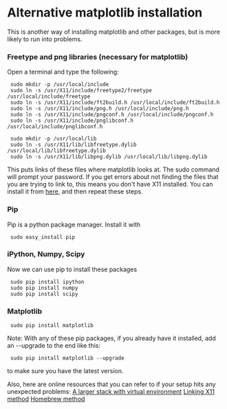 Alternative matplotlib installation
===================================


This is another way of installing matplotlib and other packages, but
is more likely to run into problems.


### Freetype and png libraries (necessary for matplotlib)

Open a terminal and type the following:

     sudo mkdir -p /usr/local/include
     sudo ln -s /usr/X11/include/freetype2/freetype /usr/local/include/freetype
     sudo ln -s /usr/X11/include/ft2build.h /usr/local/include/ft2build.h
     sudo ln -s /usr/X11/include/png.h /usr/local/include/png.h
     sudo ln -s /usr/X11/include/pngconf.h /usr/local/include/pngconf.h
     sudo ln -s /usr/X11/include/pnglibconf.h /usr/local/include/pnglibconf.h

     sudo mkdir -p /usr/local/lib
     sudo ln -s /usr/X11/lib/libfreetype.dylib /usr/local/lib/libfreetype.dylib
     sudo ln -s /usr/X11/lib/libpng.dylib /usr/local/lib/libpng.dylib

This puts links of these files where matplotlib looks at.
The sudo command will prompt your password.
If you get errors about not finding the files that you are trying to
link to, this means you don't have X11 installed. You can install it
from [here](http://xquartz.macosforge.org/landing/), and then repeat
these steps.


### Pip

Pip is a python package manager. Install it with

     sudo easy_install pip


### iPython, Numpy, Scipy

Now we can use pip to install these packages

     sudo pip install ipython
     sudo pip install numpy
     sudo pip install scipy

### Matplotlib

     sudo pip install matplotlib

Note: With any of these pip packages, if you already have it
installed, add an --upgrade to the end like this:

     sudo pip install matplotlib --upgrade

to make sure you have the latest version.

Also, here are online resources that you can refer to if your setup
hits any unexpected problems:
[A larger stack with virtual environment](http://www.tapir.caltech.edu/~dtsang/python.html)
[Linking X11 method](https://github.com/rueckstiess/mtools/wiki/matplotlib-Installation-Guide)
[Homebrew method](http://penandpants.com/2012/02/24/install-python/)

